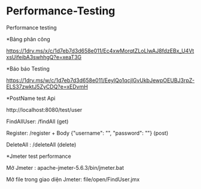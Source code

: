 # Performance-Testing
Performance testing

*Bảng phân công

https://1drv.ms/x/c/1d7eb7d3d658e011/Ec4xwMorqtZLoLlwAJ8fdzEBx_U4VtxsUifeibA3swhhgQ?e=xeaT3G

*Báo báo Testing

https://1drv.ms/w/c/1d7eb7d3d658e011/EeylQo1qcjlGvUkbJewpOEUBJ3rpZ-ELS37zwktJ5ZyCDQ?e=xEDvmH

*PostName test Api 

http://localhost:8080/test/user

FindAllUser: /findAll  (get)

Register: /register + Body {"username": "", "password": ""} (post)

DeleteAll : /deleteAll (delete)

*Jmeter test performance 

Mở Jmeter : apache-jmeter-5.6.3/bin/jmeter.bat

Mở file trong giao diện Jmeter: file/open/FindUser.jmx 

